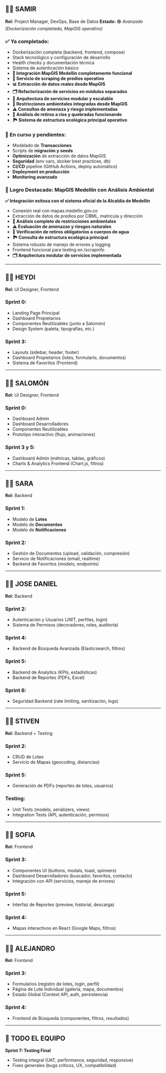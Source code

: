 ## 🧑‍💻 **SAMIR**

**Rol:** Project Manager, DevOps, Base de Datos
**Estado:** 🟢 *Avanzado (Dockerización completada, MapGIS operativo)*

### ✅ Ya completado:

* Dockerización completa (backend, frontend, compose)
* Stack tecnológico y configuración de desarrollo
* Health checks y documentación técnica
* Sistema de autenticación básico
* **🎯 Integración MapGIS Medellín completamente funcional**
* **🔧 Servicio de scraping de predios operativo**
* **📊 Extracción de datos reales desde MapGIS**
* **🗂️ Refactorización de servicios en módulos separados**
* **🧹 Arquitectura de servicios modular y escalable**
* **🌳 Restricciones ambientales integradas desde MapGIS**
* **⚠️ Consultas de amenaza y riesgo implementadas**
* **🌊 Análisis de retiros a ríos y quebradas funcionando**
* **🏞️ Sistema de estructura ecológica principal operativo**

### 🧩 En curso y pendientes:

* Modelado de **Transacciones**
* Scripts de **migración y seeds**
* **Optimización** de extracción de datos MapGIS
* **Seguridad** (env vars, docker best practices, db)
* **CI/CD** pipeline (GitHub Actions, deploy automático)
* **Deployment en producción**
* **Monitoring avanzado**

### 🎉 **Logro Destacado: MapGIS Medellín con Análisis Ambiental**
**✅ Integración exitosa con el sistema oficial de la Alcaldía de Medellín**
- Conexión real con mapas.medellin.gov.co
- Extracción de datos de predios por CBML, matrícula y dirección
- **🌳 Análisis completo de restricciones ambientales**
- **⚠️ Evaluación de amenazas y riesgos naturales**
- **🌊 Verificación de retiros obligatorios a cuerpos de agua**
- **🏞️ Consulta de estructura ecológica principal**
- Sistema robusto de manejo de errores y logging
- Frontend funcional para testing en /scrapinfo
- **🗂️ Arquitectura modular de servicios implementada**

---

## 👩‍🎨 **HEYDI**

**Rol:** UI Designer, Frontend

### Sprint 0:

* Landing Page Principal
* Dashboard Propietarios
* Componentes Reutilizables (junto a Salomón)
* Design System (paleta, tipografías, etc.)

### Sprint 3:

* Layouts (sidebar, header, footer)
* Dashboard Propietarios (lotes, formulario, documentos)
* Sistema de Favoritos (Frontend)

---

## 🧑‍🎨 **SALOMÓN**

**Rol:** UI Designer, Frontend

### Sprint 0:

* Dashboard Admin
* Dashboard Desarrolladores
* Componentes Reutilizables
* Prototipo interactivo (flujo, animaciones)

### Sprint 3 y 5:

* Dashboard Admin (métricas, tablas, gráficos)
* Charts & Analytics Frontend (Chart.js, filtros)

---

## 👩‍💻 **SARA**

**Rol:** Backend

### Sprint 1:

* Modelo de **Lotes**
* Modelo de **Documentos**
* Modelo de **Notificaciones**

### Sprint 2:

* Gestión de Documentos (upload, validación, compresión)
* Servicio de Notificaciones (email, realtime)
* Backend de Favoritos (modelo, endpoints)

---

## 🧑‍💻 **JOSE DANIEL**

**Rol:** Backend

### Sprint 2:

* Autenticación y Usuarios (JWT, perfiles, login)
* Sistema de Permisos (decoradores, roles, auditoría)

### Sprint 4:

* Backend de Búsqueda Avanzada (Elasticsearch, filtros)

### Sprint 5:

* Backend de Analytics (KPIs, estadísticas)
* Backend de Reportes (PDFs, Excel)

### Sprint 6:

* Seguridad Backend (rate limiting, sanitización, logs)

---

## 👨‍💻 **STIVEN**

**Rol:** Backend + Testing

### Sprint 2:

* CRUD de Lotes
* Servicio de Mapas (geocoding, distancias)


### Sprint 5:

* Generación de PDFs (reportes de lotes, usuarios)

### Testing:

* Unit Tests (models, serializers, views)
* Integration Tests (API, autenticación, permisos)

---

## 👩‍💻 **SOFIA**

**Rol:** Frontend

### Sprint 3:

* Componentes UI (buttons, modals, toast, spinners)
* Dashboard Desarrolladores (buscador, favoritos, contacto)
* Integración con API (servicios, manejo de errores)

### Sprint 5:

* Interfaz de Reportes (preview, historial, descarga)

### Sprint 4:

* Mapas interactivos en React (Google Maps, filtros)

---

## 🧑‍💻 **ALEJANDRO**

**Rol:** Frontend

### Sprint 3:

* Formularios (registro de lotes, login, perfil)
* Página de Lote Individual (galería, mapa, documentos)
* Estado Global (Context API, auth, persistencia)

### Sprint 4:

* Frontend de Búsqueda (componentes, filtros, resultados)

---

## 👥 **TODO EL EQUIPO**

**Sprint 7: Testing Final**

* Testing integral (UAT, performance, seguridad, responsive)
* Fixes generales (bugs críticos, UX, compatibilidad)